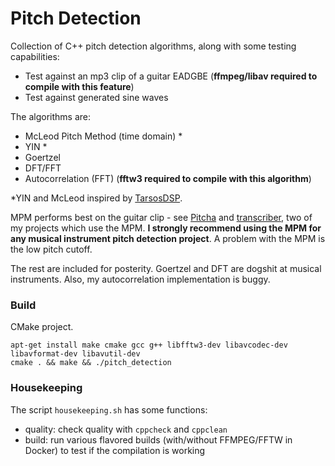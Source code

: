 # Pitch Detection

Collection of C++ pitch detection algorithms, along with some testing capabilities:

* Test against an mp3 clip of a guitar EADGBE (**ffmpeg/libav required to compile with this feature**)
* Test against generated sine waves

The algorithms are:

* McLeod Pitch Method (time domain) *
* YIN *
* Goertzel
* DFT/FFT
* Autocorrelation (FFT) (**fftw3 required to compile with this algorithm**)

\*YIN and McLeod inspired by [TarsosDSP](https://github.com/JorenSix/TarsosDSP).

MPM performs best on the guitar clip - see [Pitcha](https://github.com/sevagh/Pitcha) and [transcriber](https://github.com/sevagh/transcriber), two of my projects which use the MPM. **I strongly recommend using the MPM for any musical instrument pitch detection project**. A problem with the MPM is the low pitch cutoff.

The rest are included for posterity. Goertzel and DFT are dogshit at musical instruments. Also, my autocorrelation implementation is buggy. 

### Build

CMake project.

    apt-get install make cmake gcc g++ libfftw3-dev libavcodec-dev libavformat-dev libavutil-dev
    cmake . && make && ./pitch_detection

### Housekeeping

The script `housekeeping.sh` has some functions:

* quality: check quality with `cppcheck` and `cppclean`
* build: run various flavored builds (with/without FFMPEG/FFTW in Docker) to test if the compilation is working
